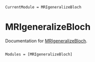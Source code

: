 ```@meta
CurrentModule = MRIgeneralizeBloch
```

# MRIgeneralizeBloch

Documentation for [MRIgeneralizeBloch](https://github.com/JakobAsslaender/MRIgeneralizeBloch.jl).

```@index
```

```@autodocs
Modules = [MRIgeneralizeBloch]
```
